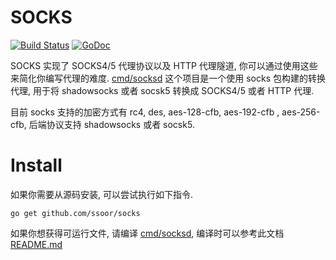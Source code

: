 # SOCKS
[![Build Status](https://travis-ci.org/eahydra/socks.svg?branch=master)](https://travis-ci.org/eahydra/socks)  [![GoDoc](https://godoc.org/github.com/eahydra/socks?status.svg)](https://godoc.org/github.com/eahydra/socks)

SOCKS 实现了 SOCKS4/5 代理协议以及 HTTP 代理隧道, 你可以通过使用这些来简化你编写代理的难度.
 [cmd/socksd](https://github.com/eahydra/socks/blob/master/cmd/socksd) 这个项目是一个使用 socks 包构建的转换代理, 用于将 shadowsocks 或者 socsk5 转换成 SOCKS4/5 或者 HTTP 代理.
 
 目前 socks 支持的加密方式有 rc4, des, aes-128-cfb, aes-192-cfb , aes-256-cfb, 后端协议支持 shadowsocks 或者 socsk5.

# Install
如果你需要从源码安装, 可以尝试执行如下指令.
```
go get github.com/ssoor/socks
```

如果你想获得可运行文件, 请编译 [cmd/socksd](https://github.com/ssoor/socks/blob/master/cmd/socksd), 编译时可以参考此文档 [README.md](https://github.com/ssoor/socks/blob/master/cmd/socksd/README.md)